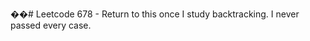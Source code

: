 ��#   L e e t c o d e 
678 - Return to this once I study backtracking. I never passed every case.
 
 
